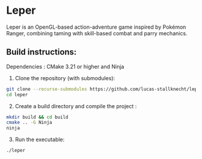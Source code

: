 # Leper

Leper is an OpenGL-based action-adventure game inspired by Pokémon Ranger, combining taming with skill-based combat and parry mechanics.

## Build instructions: 

Dependencies : CMake 3.21 or higher and Ninja
1. Clone the repository (with submodules):
```bash
git clone --recurse-submodules https://github.com/lucas-stallknecht/leper.git
cd leper
```

2. Create a build directory and compile the project :
```bash
mkdir build && cd build
cmake .. -G Ninja
ninja
```

3. Run the executable:
```bash
./leper
```
